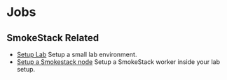 # Jobs

## SmokeStack Related

 - [Setup Lab](./setup-lab.sh) Setup a small lab environment.
 - [Setup a Smokestack node](./lab-setup-smoke.sh) Setup a SmokeStack worker
 inside your lab setup.
